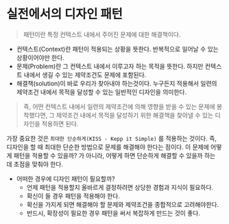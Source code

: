 # 실전에서의 디자인 패턴

> 패턴이란 특정 컨텍스트 내에서 주어진 문제에 대한 해결책이다.

- 컨텍스트(Context)란 패턴이 적용되는 상황을 뜻한다. 반복적으로 일어날 수 있는 상황이어야만 한다.
- 문제(Problem)란 그 컨텍스트 내에서 이루고자 하는 목적을 뜻한다. 하지만 컨텍스트 내에서 생길 수 있는 제약조건도 문제에 포함된다.
- 해결책(solution)이 바로 우리가 찾아내야 하는것이다. 누구든지 적용해서 일련의 제약조건 내에서 목적을 달성할 수 있는 일반적인 디자인을 의미한다.

> 즉, 어떤 컨텍스트 내에서 일련의 제약조건에 의해 영향을 받을 수 있는 문제에 봉착했다면, 그 제약조건 내에서 목적을 달성하기 위한 해결책을 찾아낼 수 있는 디자인을 적용하면 된다.

가장 중요한 것은 `최대한 단순하게(KISS - Kepp it Simple)` 를 적용하는 것이다. 즉, 디자인을 할 때 최대한 단순한 방법으로 문제를 해결해야 한다는 점이다.
이 문제에 어떻게 패턴을 적용할 수 있을까? 가 아니라, 어떻게 하면 단순하게 해결할 수 있을까 하는 데 초점을 맞춰야 한다.

- 어떠한 경우에 디자인 패턴이 필요할까?
  - 언제 패턴을 적용할지 올바르게 결정하려면 상당한 경험과 지식이 필요하다.
  - 확신이 들 경우 패턴을 적용해야 한다.
  - 확신을 가지게 되면 해결해야 할 문제와 제약조건을 종합적으로 고려해야한다.
  - 반드시, 확장성이 필요한 경우 패턴을 써서 복잡하게 만드는 것이 좋다.
